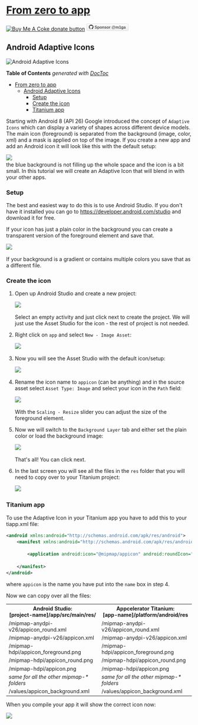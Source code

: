 # [From zero to app](https://fromzerotoapp.com)

<span class="badge-buymeacoffee"><a href="https://www.buymeacoffee.com/miga" title="donate"><img src="https://img.shields.io/badge/buy%20me%20a%20coke-donate-orange.svg" alt="Buy Me A Coke donate button" /></a></span> <a href="https://github.com/sponsors/m1ga"><img src="./images/gh_sponsor.png" title="Sponsor me"/></a>

## Android Adaptive Icons

![Android Adaptive Icons](images/icon_header.jpg)

<!-- START doctoc generated TOC please keep comment here to allow auto update -->
<!-- DON'T EDIT THIS SECTION, INSTEAD RE-RUN doctoc TO UPDATE -->
**Table of Contents**  *generated with [DocToc](https://github.com/thlorenz/doctoc)*

- [From zero to app](#from-zero-to-app)
  - [Android Adaptive Icons](#android-adaptive-icons)
    - [Setup](#setup)
    - [Create the icon](#create-the-icon)
    - [Titanium app](#titanium-app)

<!-- END doctoc generated TOC please keep comment here to allow auto update -->

Starting with Android 8 (API 26) Google introduced the concept of `Adaptive Icons` which can display a variety of shapes across different device models. The main icon (foreground) is separated from the background (image, color, xml) and a mask is applied on top of the image.
If you create a new app and add an Android icon it will look like this with the default setup:

<img src="images/icon_app.png"/><br/>
the blue background is not filling up the whole space and the icon is a bit small. In this tutorial we will create an Adaptive Icon that will blend in with your other apps.

### Setup

The best and easiest way to do this is to use Android Studio. If you don't have it installed you can go to https://developer.android.com/studio and download it for free.

If your icon has just a plain color in the background you can create a transparent version of the foreground element and save that.

<img src="images/icon_transparent.jpg"/><br/>

If your background is a gradient or contains multiple colors you save that as a different file.

### Create the icon

1. Open up Android Studio and create a new project:

	<img src="images/icon_studio1.png"/><br/>

	Select an empty activity and just click next to create the project. We will just use the Asset Studio for the icon - the rest of project is not needed.

2. Right click on `app` and select `New - Image Asset`:

	<img src="images/icon_studio2.png"/><br/>

3. Now you will see the Asset Studio with the default icon/setup:

	<img src="images/icon_studio3.png"/><br/>

4. Rename the icon name to `appicon` (can be anything) and in the source asset select `Asset Type: Image` and select your icon in the `Path` field:

	<img src="images/icon_studio4.png"/><br/>

	With the `Scaling - Resize` slider you can adjust the size of the foreground element.

5. Now we will switch to the `Background Layer` tab and either set the plain color or load the background image:

	<img src="images/icon_studio5.png"/><br/>

	That's all! You can click next.

6. In the last screen you will see all the files in the `res` folder that you will need to copy over to your Titanium project:

	<img src="images/icon_studio6.png"/><br/>

### Titanium app

To use the Adaptive Icon in your Titanium app you have to add this to your tiapp.xml file:

```xml
<android xmlns:android="http://schemas.android.com/apk/res/android">
	<manifest xmlns:android="http://schemas.android.com/apk/res/android" android:versionCode="1">

		<application android:icon="@mipmap/appicon" android:roundIcon="@mipmap/appicon_round" />

	</manifest>
</android>
```

where `appicon` is the name you have put into the `name` box in step 4.

Now we can copy over all the files:

<table>
<tr>
<th>Android Studio:<br/>[project-name]/app/src/main/res/</th>
<th>Appcelerator Titanium:<br/>[app-name]/platform/android/res</th>
</tr>

<tr>
<td>/mipmap-anydpi-v26/appicon_round.xml</td>
<td>/mipmap-anydpi-v26/appicon_round.xml</td>
</tr>

<tr>
<td>/mipmap-anydpi-v26/appicon.xml</td>
<td>/mipmap-anydpi-v26/appicon.xml</td>
</tr>

<tr>
<td>/mipmap-hdpi/appicon_foreground.png</td>
<td>/mipmap-hdpi/appicon_foreground.png</td>
</tr>

<tr>
<td>/mipmap-hdpi/appicon_round.png</td>
<td>/mipmap-hdpi/appicon_round.png</td>
</tr>

<tr>
<td>/mipmap-hdpi/appicon.png</td>
<td>/mipmap-hdpi/appicon.png</td>
</tr>

<tr>
<td><i>same for all the other mipmap-* folders</i></td>
<td><i>same for all the other mipmap-* folders</i></td>
</tr>

<tr>
<td>/values/appicon_background.xml</td>
<td>/values/appicon_background.xml</td>
</tr>

</table>

When you compile your app it will show the correct icon now:

<img src="images/icon_app_new.png"/><br/>
